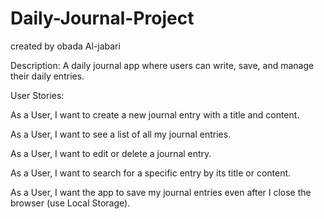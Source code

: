 # Daily-Journal-Project

created by obada Al-jabari

Description:
A daily journal app where users can write, save, and manage their daily entries.

User Stories:

As a User, I want to create a new journal entry with a title and content.

As a User, I want to see a list of all my journal entries.

As a User, I want to edit or delete a journal entry.

As a User, I want to search for a specific entry by its title or content.

As a User, I want the app to save my journal entries even after I close the browser (use Local Storage).

